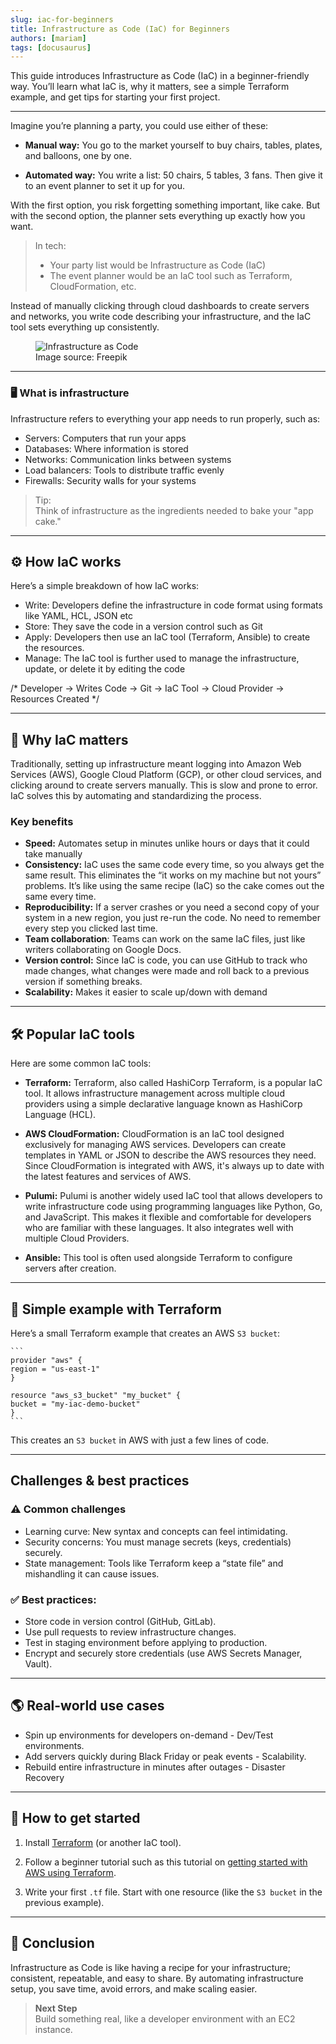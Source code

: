 ```yaml
---
slug: iac-for-beginners
title: Infrastructure as Code (IaC) for Beginners
authors: [mariam]
tags: [docusaurus]
---
```


This guide introduces Infrastructure as Code (IaC) in a beginner-friendly way. You’ll learn what IaC is, why it matters, see a simple Terraform example, and get tips for starting your first project.

<!-- truncate -->

---

Imagine you’re planning a party, you could use either of these: 
- **Manual way:** You go to the market yourself to buy chairs, tables, plates, and balloons, one by one.

- **Automated way:** You write a list: 50 chairs, 5 tables, 3 fans. Then give it to an event planner to set it up for you.  

With the first option, you risk forgetting something important, like cake. But with the second option, the planner sets everything up exactly how you want.  

> In tech:  
> - Your party list would be Infrastructure as Code (IaC)  
> - The event planner would be an IaC tool such as Terraform, CloudFormation, etc.  


Instead of manually clicking through cloud dashboards to create servers and networks, you write code describing your infrastructure, and the IaC tool sets everything up consistently.  

<figure style={{ textAlign: "center" }}>
  <img 
    src="/img/blog/infrastructure-as-code.jpg" 
    alt="Infrastructure as Code" 
    style={{ width: "90%", borderRadius: "8px" }}
  />
  <figcaption style={{ fontSize: "0.9rem", color: "#666", marginTop: "8px" }}>
    Image source: Freepik 
  </figcaption>
</figure>

---

### 🖥️ What is infrastructure
Infrastructure refers to everything your app needs to run properly, such as:  
- Servers: Computers that run your apps
- Databases: Where information is stored
- Networks: Communication links between systems
- Load balancers: Tools to distribute traffic evenly
- Firewalls: Security walls for your systems

> Tip:  
> Think of infrastructure as the ingredients needed to bake your "app cake."  


---

## ⚙️ How IaC works 
Here’s a simple breakdown of how IaC works:  
- Write: Developers define the infrastructure in code format using formats like YAML, HCL, JSON etc
- Store: They save the code in a version control such as Git
- Apply: Developers then use an IaC tool (Terraform, Ansible) to create the resources. 
- Manage: The IaC tool is further used to manage the infrastructure, update, or delete it by editing the code  


/* Developer → Writes Code → Git → IaC Tool → Cloud Provider → Resources Created */


---

## 🚀 Why IaC matters
Traditionally, setting up infrastructure meant logging into Amazon Web Services (AWS), Google Cloud Platform (GCP), or other cloud services, and clicking around to create servers manually. This is slow and prone to error. 
IaC solves this by automating and standardizing the process.

### Key benefits
- **Speed:** Automates setup in minutes unlike hours or days that it could take manually
- **Consistency:** IaC uses the same code every time, so you always get the same result. This eliminates the “it works on my machine but not yours” problems. It’s like using the same recipe (IaC) so the cake comes out the same every time.
- **Reproducibility:**  If a server crashes or you need a second copy of your system in a new region, you just re-run the code. No need to remember every step you clicked last time.
- **Team collaboration**: Teams can work on the same IaC files, just like writers collaborating on Google Docs.
- **Version control:** Since IaC is code, you can use GitHub to track who made changes, what changes were made and roll back to a previous version if something breaks.
- **Scalability:** Makes it easier to scale up/down with demand


---

## 🛠️ Popular IaC tools 
Here are some common IaC tools:
- **Terraform:** Terraform, also called HashiCorp Terraform, is a popular IaC tool. It allows infrastructure management across multiple cloud providers using a simple declarative language known as HashiCorp Language (HCL). 

- **AWS CloudFormation:** CloudFormation is an IaC tool designed exclusively for managing AWS services. Developers can create templates in YAML or JSON to describe the AWS resources they need. Since CloudFormation is integrated with AWS, it's always up to date with the latest features and services of AWS.

- **Pulumi:** Pulumi is another widely used IaC tool that allows developers to write infrastructure code using programming languages like Python, Go, and JavaScript. This makes it flexible and comfortable for developers who are familiar with these languages. It also integrates well with multiple Cloud Providers. 

- **Ansible:** This tool is often used alongside Terraform to configure servers after creation.


---

## 📜 Simple example with Terraform
Here’s a small Terraform example that creates an AWS `S3 bucket`:

    ```       
    provider "aws" {
    region = "us-east-1"
    }

    resource "aws_s3_bucket" "my_bucket" {
    bucket = "my-iac-demo-bucket"
    }
    ```
This creates an `S3 bucket` in AWS with just a few lines of code.

---

## Challenges & best practices
### ⚠️ Common challenges
- Learning curve: New syntax and concepts can feel intimidating.
- Security concerns: You must manage secrets (keys, credentials) securely.
- State management: Tools like Terraform keep a “state file” and mishandling it can cause issues.

### ✅ Best practices:
- Store code in version control (GitHub, GitLab).
- Use pull requests to review infrastructure changes.
- Test in staging environment before applying to production.
- Encrypt and securely store credentials (use AWS Secrets Manager, Vault).


---

## 🌎 Real-world use cases
- Spin up environments for developers on-demand - Dev/Test environments.
- Add servers quickly during Black Friday or peak events - Scalability.
- Rebuild entire infrastructure in minutes after outages - Disaster Recovery


---

## 🏁 How to get started
1. Install [Terraform](https://developer.hashicorp.com/terraform/install) (or another IaC tool).

2. Follow a beginner tutorial such as this tutorial on [getting started with AWS using Terraform](https://developer.hashicorp.com/terraform/tutorials/aws-get-started).

3. Write your first `.tf` file. Start with one resource (like the `S3 bucket` in the previous example).

---

## 🎯 Conclusion
Infrastructure as Code is like having a recipe for your infrastructure; consistent, repeatable, and easy to share. By automating infrastructure setup, you save time, avoid errors, and make scaling easier.

> **Next Step**  
> Build something real, like a developer environment with an EC2 instance. 






